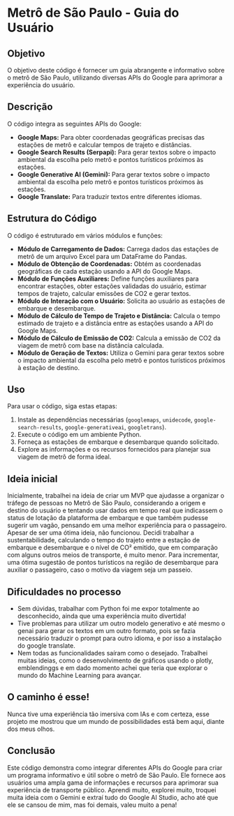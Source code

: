 # Metrô de São Paulo - Guia do Usuário

## Objetivo
O objetivo deste código é fornecer um guia abrangente e informativo sobre o metrô de São Paulo, utilizando diversas APIs do Google para aprimorar a experiência do usuário.

## Descrição
O código integra as seguintes APIs do Google:
- **Google Maps:** Para obter coordenadas geográficas precisas das estações de metrô e calcular tempos de trajeto e distâncias.
- **Google Search Results (Serpapi):** Para gerar textos sobre o impacto ambiental da escolha pelo metrô e pontos turísticos próximos às estações.
- **Google Generative AI (Gemini):** Para gerar textos sobre o impacto ambiental da escolha pelo metrô e pontos turísticos próximos às estações.
- **Google Translate:** Para traduzir textos entre diferentes idiomas.

## Estrutura do Código
O código é estruturado em vários módulos e funções:

- **Módulo de Carregamento de Dados:** Carrega dados das estações de metrô de um arquivo Excel para um DataFrame do Pandas.
- **Módulo de Obtenção de Coordenadas:** Obtém as coordenadas geográficas de cada estação usando a API do Google Maps.
- **Módulo de Funções Auxiliares:** Define funções auxiliares para encontrar estações, obter estações validadas do usuário, estimar tempos de trajeto, calcular emissões de CO2 e gerar textos.
- **Módulo de Interação com o Usuário:** Solicita ao usuário as estações de embarque e desembarque.
- **Módulo de Cálculo de Tempo de Trajeto e Distância:** Calcula o tempo estimado de trajeto e a distância entre as estações usando a API do Google Maps.
- **Módulo de Cálculo de Emissão de CO2:** Calcula a emissão de CO2 da viagem de metrô com base na distância calculada.
- **Módulo de Geração de Textos:** Utiliza o Gemini para gerar textos sobre o impacto ambiental da escolha pelo metrô e pontos turísticos próximos à estação de destino.

## Uso
Para usar o código, siga estas etapas:
1. Instale as dependências necessárias (`googlemaps`, `unidecode`, `google-search-results`, `google-generativeai`, `googletrans`).
2. Execute o código em um ambiente Python.
3. Forneça as estações de embarque e desembarque quando solicitado.
4. Explore as informações e os recursos fornecidos para planejar sua viagem de metrô de forma ideal.

## Ideia inicial
Inicialmente, trabalhei na ideia de criar um MVP que ajudasse a organizar o tráfego de pessoas no Metrô de São Paulo, considerando a origem e destino do usuário e tentando usar dados em tempo real que indicassem o status de lotação da plataforma de embarque e que também pudesse sugerir um vagão, pensando em uma melhor experiência para o passageiro.
Apesar de ser uma ótima ideia, não funcionou.
Decidi trabalhar a sustentabilidade, calculando o tempo do trajeto entre a estação de embarque e desembarque e o nível de CO² emitido, que em comparação com alguns outros meios de transporte, é muito menor.
Para incrementar, uma ótima sugestão de pontos turísticos na região de desembarque para auxiliar o passageiro, caso o motivo da viagem seja um passeio.

## Dificuldades no processo
- Sem dúvidas, trabalhar com Python foi me expor totalmente ao desconhecido, ainda que uma experiência muito divertida!
- Tive problemas para utilizar um outro modelo generativo e até mesmo o genai para gerar os textos em um outro formato, pois se fazia necessário traduzir o prompt para outro idioma, e por isso a instalação do google translate.
- Nem todas as funcionalidades saíram como o desejado. Trabalhei muitas ideias, como o desenvolvimento de gráficos usando o plotly, emblendinggs e em dado momento achei que teria que explorar o mundo do Machine Learning para avançar.

## O caminho é esse!
Nunca tive uma experiência tão imersiva com IAs e com certeza, esse projeto me mostrou que um mundo de possibilidades está bem aqui, diante dos meus olhos.

## Conclusão
Este código demonstra como integrar diferentes APIs do Google para criar um programa informativo e útil sobre o metrô de São Paulo. Ele fornece aos usuários uma ampla gama de informações e recursos para aprimorar sua experiência de transporte público.
Aprendi muito, explorei muito, troquei muita ideia com o Gemini e extraí tudo do Google AI Studio, acho até que ele se cansou de mim, mas foi demais, valeu muito a pena!
